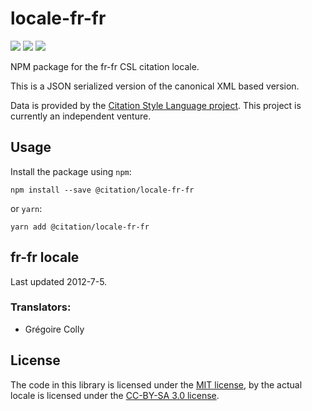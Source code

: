# locale-fr-fr

[![](https://flat.badgen.net/npm/v/@citation/locale-fr-fr)](https://npmjs.org/package/@citation/locale-fr-fr)
[![](https://flat.badgen.net/badge/license/MIT/blue)][mit]
[![](https://flat.badgen.net/badge/license/CC-BY-SA/blue)][cc-by-sa-3.0]

NPM package for the fr-fr CSL citation locale.

This is a JSON serialized version of the canonical XML based version.

Data is provided by the [Citation Style Language project](https://citationstyles.org).
This project is currently an independent venture.

## Usage
Install the package using `npm`:

```shell
npm install --save @citation/locale-fr-fr
```

or `yarn`:

```shell
yarn add @citation/locale-fr-fr
```

## fr-fr locale
Last updated 2012-7-5.

### Translators: 
- Grégoire Colly

## License
The code in this library is licensed under the [MIT license][mit], by the actual locale is licensed under the [CC-BY-SA 3.0 license][cc-by-sa-3.0].

[mit]: https://opensource.org/licenses/MIT
[cc-by-sa-3.0]: https://creativecommons.org/licenses/by-sa/3.0/
